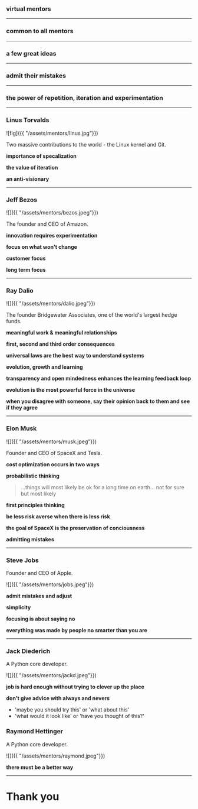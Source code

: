 ### virtual mentors

---

### common to all mentors

---

### a few great ideas 

---

### admit their mistakes

---

### the power of repetition, iteration and experimentation

---

### Linus Torvalds

![fig]({{ "/assets/mentors/linus.jpg"}}) 

Two massive contributions to the world - the Linux kernel and Git. 

**importance of specalization** 

**the value of iteration**

**an anti-visionary**

---

### Jeff Bezos

![]({{ "/assets/mentors/bezos.jpeg"}}) 

The founder and CEO of Amazon.

**innovation requires experimentation**

**focus on what won't change**

**customer focus**

**long term focus**

---

### Ray Dalio

![]({{ "/assets/mentors/dalio.jpeg"}}) 

The founder Bridgewater Associates, one of the world's largest hedge funds.

**meaningful work & meaningful relationships**

**first, second and third order consequences**

**universal laws are the best way to understand systems**

**evolution, growth and learning**

**transparency and open mindedness enhances the learning feedback loop**

**evolution is the most powerful force in the universe**

**when you disagree with someone, say their opinion back to them and see if they agree**

---

### Elon Musk

![]({{ "/assets/mentors/musk.jpeg"}}) 

Founder and CEO of SpaceX and Tesla.

**cost optimization occurs in two ways**

**probabilistic thinking**
> ...things will most likely be ok for a long time on earth... not for sure but most likely

**first principles thinking**

**be less risk averse when there is less risk**

**the goal of SpaceX is the preservation of conciousness**

**admitting mistakes**

---

### Steve Jobs

Founder and CEO of Apple.

![]({{ "/assets/mentors/jobs.jpeg"}}) 

**admit mistakes and adjust**

**simplicity**

**focusing is about saying no**

**everything was made by people no smarter than you are**

---

### Jack Diederich

A Python core developer.

![]({{ "/assets/mentors/jackd.jpeg"}}) 

**job is hard enough without trying to clever up the place**

**don't give advice with always and nevers**
- 'maybe you should try this' or 'what about this'
- 'what would it look like' or 'have you thought of this?'

### Raymond Hettinger
A Python core developer.

![]({{ "/assets/mentors/raymond.jpeg"}}) 

**there must be a better way**

---

# Thank you
